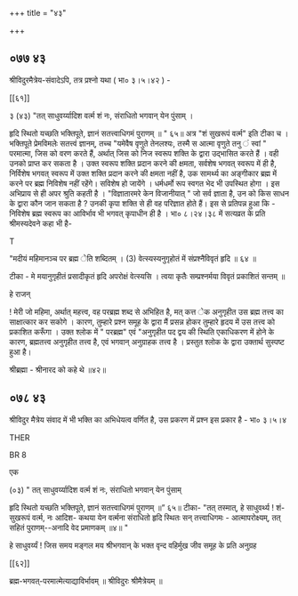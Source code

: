 +++
title = "४३"

+++


## ०७७ ४३
श्रीविदुरमैत्रेय-संवादेऽपि, तत्र प्रश्नो यथा ( भा० ३।५।४२ ) - 

[[६१]]

३ (४३) "तत् साधुवर्य्यादिश वर्त्म शं नः, संराधितो भगवान् येन पुंसाम् । 

हृदि स्थितो यच्छति भक्तिपूते, ज्ञानं सतत्त्वाधिगमं पुराणम् ॥ " ६५॥ अत्र "शं सुखरूपं वर्त्म" इति टीका च । भक्तिपूते प्रेमविमलेः सतत्त्वं ज्ञानम्, तच्च "यमेवैष वृणुते तेनलश्यः, तस्मै स आत्मा वृणुते तनु ं स्वां " परमात्मा, जिस को वरण करते हैं, अर्थात् जिस को निज स्वरूप शक्ति के द्वारा उद्भासित करते हैं । वही उनको प्राप्त कर सकता है । उक्त स्वरूप शक्ति प्रदान करने की क्षमता, सर्वशेष भगवत् स्वरूप में ही है, निर्विशेष भगवत् स्वरूप में उक्त शक्ति प्रदान करने की क्षमता नहीं है, उक सामर्थ्य का अङ्गीकार ब्रह्म में करने पर ब्रह्म निविशेष नहीं रहेंगे। सविशेष हो जायेंगे । धर्मधर्मो रूप स्वगत भेद भी उपस्थित होगा । इस अभिप्राय से ही अपर श्रुति कहती है । "विज्ञातारमरे केन विजानीयात् " जो सर्व ज्ञाता है, उन को किस साधन के द्वारा कौन जान सकता है ? उनकी कृपा शक्ति से ही वह परिज्ञात होते हैं। इस से प्रतिपन्न हुआ कि - निविशेष ब्रह्म स्वरूप का आविर्भाव भी भगवत् कृपाधीन ही है । भा० ८।२४।३८ में सत्यव्रत के प्रति श्रीमस्यदेवने कहा भी है- 

T 

"मदीयं महिमानञ्च पर ब्रह्म ेति शब्दितम् । (3) वेत्स्यस्यनुगृहोतं में संप्रश्नैविवृतं हृदि ॥ ६४ ॥ 

टीका - मे मयानुगृहीतं प्रसादीकृतं हृदि अपरोक्षं वेत्स्यसि । त्वया कृतैः सम्प्रश्नर्मया विवृतं प्रकाशितं सन्तम् ॥ 

हे राजन् 

! मेरी जो महिमा, अर्थात् महत्त्व, वह परब्रह्म शब्द से अभिहित है, मत् कत्त ेक अनुगृहीत उस ब्रह्म तत्त्व का साक्षात्कार कर सकोगे । कारण, तुम्हारे प्रश्न समूह के द्वारा मैं प्रसन्न होकर तुम्हारे हृदय में उस तत्त्व को प्रकाशित करूँगा । उक्त श्लोक में " परब्रह्म" एवं "अनुगृहीत पद द्वय की स्थिति एकाधिकरण में होने के कारण, ब्रह्मतत्त्व अनुगृहीत तत्त्व है, एवं भगवान् अनुग्राहक तत्त्व है । प्रस्तुत श्लोक के द्वारा उक्तार्थ सुस्पष्ट हुआ है। 

श्रीब्रह्मा - श्रीनारद को कहे थे ॥४२॥ 


## ०७८ ४३
श्रीविदुर मैत्रेय संवाद में भी भक्ति का अभिधेयत्व वर्णित है, उस प्रकरण में प्रश्न इस प्रकार है - भा० ३।५।४ 

THER 

BR 8 

एक 

(०३) " तत् साधुवर्य्यादिश वर्त्म शं नः, संराधितो भगवान् येन पुंसाम् 

हृदि स्थितो यच्छति भक्तिपूते, ज्ञानं सतत्त्वाधिगमं पुराणम् ॥” ६५॥ टीका- "तत् तस्मात्, हे साधुवर्थ्य ! शं- सुखरूपं वर्त्म, नः आदिश- कथया येन वर्त्मना संराधितो हृदि स्थितः सन् तत्त्वाधिगमः - आत्मापरोक्ष्यम्, तत् सहितं पुराणम्--अनादि वेद प्रमाणकम् ॥४॥ " 

हे साधुवर्य्यं ! जिस समय मङ्गल मय श्रीभगवान् के भक्त वृन्द वहिर्मुख जीव समूह के प्रति अनुग्रह 

[[६२]] 

ब्रह्म-भगवत्-परमात्मेत्याद्याविर्भावम् ॥ श्रीविदुरः श्रीमैत्रेयम् ॥ 
